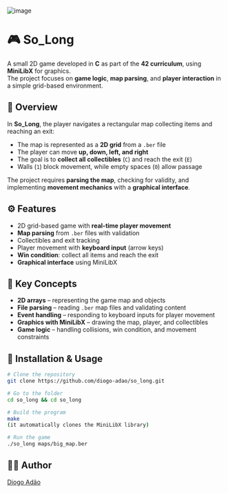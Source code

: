 ![image](https://github.com/diogo-adao/libft/assets/142692185/63ed68a2-74a6-4958-8d49-bf8d36a2d98e)

# 🎮 So_Long

A small 2D game developed in **C** as part of the **42 curriculum**, using **MiniLibX** for graphics.  
The project focuses on **game logic**, **map parsing**, and **player interaction** in a simple grid-based environment.


## 📖 Overview

In **So_Long**, the player navigates a rectangular map collecting items and reaching an exit:

- The map is represented as a **2D grid** from a `.ber` file  
- The player can move **up, down, left, and right**  
- The goal is to **collect all collectibles** (`C`) and reach the exit (`E`)  
- Walls (`1`) block movement, while empty spaces (`0`) allow passage  

The project requires **parsing the map**, checking for validity, and implementing **movement mechanics** with a **graphical interface**.


## ⚙️ Features

- 2D grid-based game with **real-time player movement**  
- **Map parsing** from `.ber` files with validation  
- Collectibles and exit tracking  
- Player movement with **keyboard input** (arrow keys)  
- **Win condition**: collect all items and reach the exit  
- **Graphical interface** using MiniLibX  


## 🧠 Key Concepts

- **2D arrays** – representing the game map and objects  
- **File parsing** – reading `.ber` map files and validating content  
- **Event handling** – responding to keyboard inputs for player movement  
- **Graphics with MiniLibX** – drawing the map, player, and collectibles  
- **Game logic** – handling collisions, win condition, and movement constraints  


## 🧩 Installation & Usage

```bash
# Clone the repository
git clone https://github.com/diogo-adao/so_long.git

# Go to the folder
cd so_long && cd so_long

# Build the program
make
(it automatically clones the MiniLibX library)

# Run the game
./so_long maps/big_map.ber
```

## 👨‍💻 Author
[Diogo Adão](https://github.com/diogo-adao)


